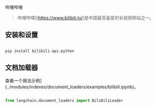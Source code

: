 哔哩哔哩



>哔哩哔哩](https://www.bilibili.tv/)是中国最受喜爱的长视频网站之一。



## 安装和设置



```bash

pip install bilibili-api-python

```



## 文档加载器



查看一个用法示例](../modules/indexes/document_loaders/examples/bilibili.ipynb)。



```python

from langchain.document_loaders import BiliBiliLoader

```

